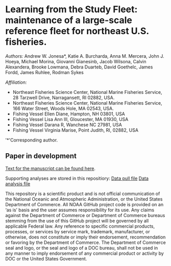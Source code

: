 # Learning from the Study Fleet: maintenance of a large-scale reference fleet for northeast U.S. fisheries.

*Authors:* 
Andrew W. Jonesa*, Katie A. Burcharda, Anna M. Mercera, John J. Hoeya, Michael Morina, Giovanni Gianesinb, Jacob Wilsona, Calvin Alexandera, Brooke Lowmana, Debra Duarteb, David Goethelc, James Fordd, James Ruhlee, Rodman Sykes

*Affiliation:* 
- Northeast Fisheries Science Center, National Marine Fisheries Service, 28 Tarzwell Drive, Narragansett, RI 02882, USA.
- Northeast Fisheries Science Center, National Marine Fisheries Service, 166 Water Street, Woods Hole, MA 02543, USA.
- Fishing Vessel Ellen Diane, Hampton, NH 03801, USA
- Fishing Vessel Lisa Ann III, Gloucester, MA 01930, USA
- Fishing Vessel Darana R, Wanchese NC 27981, USA
- Fishing Vessel Virginia Marise, Point Judith, RI, 02882, USA

'*'Corresponding author.


## Paper in development
[Text for the manuscript can be found here](https://docs.google.com/document/d/1YDK3c8Nfrgd_alpOc7kiif1VO3wDthdvKf3CY3j4QTw/edit?usp=sharing).

Supporting analyses are stored in this repositiory:
[Data pull file](https://github.com/AJONES8/FMRD_CRB_SF_Overview_MS/blob/main/Data%20pull/Study%20Fleet%20Manuscript%20Analysis%20Only.Rmd)
[Data analysis file](https://github.com/AJONES8/FMRD_CRB_SF_Overview_MS/blob/main/Analysis/Study%20Fleet%20Manuscript%20Analysis%20Only.Rmd)

This repository is a scientific product and is not official communication of the National Oceanic and Atmospheric Administration, or the United States Department of Commerce. All NOAA GitHub project code is provided on an ‘as is’ basis and the user assumes responsibility for its use. Any claims against the Department of Commerce or Department of Commerce bureaus stemming from the use of this GitHub project will be governed by all applicable Federal law. Any reference to specific commercial products, processes, or services by service mark, trademark, manufacturer, or otherwise, does not constitute or imply their endorsement, recommendation or favoring by the Department of Commerce. The Department of Commerce seal and logo, or the seal and logo of a DOC bureau, shall not be used in any manner to imply endorsement of any commercial product or activity by DOC or the United States Government.
